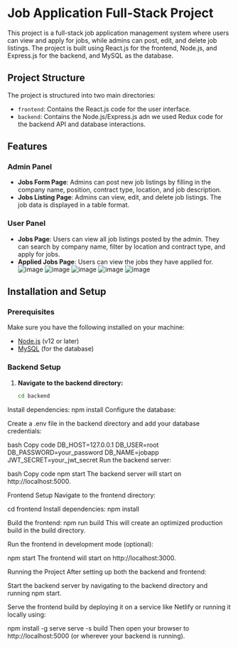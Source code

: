 # Job Application Full-Stack Project

This project is a full-stack job application management system where users can view and apply for jobs, while admins can post, edit, and delete job listings. The project is built using React.js for the frontend, Node.js, and Express.js for the backend, and MySQL as the database.

## Project Structure

The project is structured into two main directories:

- `frontend`: Contains the React.js code for the user interface.
- `backend`: Contains the Node.js/Express.js adn we used Redux code for the backend API and database interactions.

## Features


### Admin Panel
- **Jobs Form Page**: Admins can post new job listings by filling in the company name, position, contract type, location, and job description.
- **Jobs Listing Page**: Admins can view, edit, and delete job listings. The job data is displayed in a table format.

### User Panel
- **Jobs Page**: Users can view all job listings posted by the admin. They can search by company name, filter by location and contract type, and apply for jobs.
- **Applied Jobs Page**: Users can view the jobs they have applied for.
![image](https://github.com/user-attachments/assets/5f72d9b8-f26e-4e88-bb57-ca0eafc3baeb)
![image](https://github.com/user-attachments/assets/b72d2f64-aa89-432a-8438-e721d58981e8)
![image](https://github.com/user-attachments/assets/acef47cd-d2a3-4b6f-80f4-ae7c504a7aaa)
![image](https://github.com/user-attachments/assets/4ce48abe-c536-4d54-a340-94d3c6b9949a)
![image](https://github.com/user-attachments/assets/e81dace3-67ce-498a-b56e-5ed7a34b2f36)



## Installation and Setup

### Prerequisites

Make sure you have the following installed on your machine:

- [Node.js](https://nodejs.org/) (v12 or later)
- [MySQL](https://www.mysql.com/) (for the database)

### Backend Setup

1. **Navigate to the backend directory:**

   ```bash
   cd backend

Install dependencies:
npm install
Configure the database:

Create a .env file in the backend directory and add your database credentials:

bash
Copy code
DB_HOST=127.0.0.1
DB_USER=root
DB_PASSWORD=your_password
DB_NAME=jobapp
JWT_SECRET=your_jwt_secret
Run the backend server:

bash
Copy code
npm start
The backend server will start on http://localhost:5000.

Frontend Setup
Navigate to the frontend directory:



cd frontend
Install dependencies:
npm install

Build the frontend:
npm run build
This will create an optimized production build in the build directory.

Run the frontend in development mode (optional):



npm start
The frontend will start on http://localhost:3000.

Running the Project
After setting up both the backend and frontend:

Start the backend server by navigating to the backend directory and running npm start.

Serve the frontend build by deploying it on a service like Netlify or running it locally using:


npm install -g serve
serve -s build
Then open your browser to http://localhost:5000 (or wherever your backend is running).
